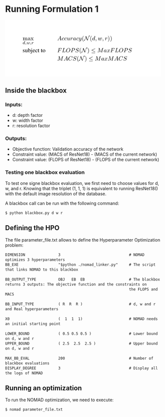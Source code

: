 # Running Formulation 1


![Formulation1](formulation1.jpg)


## Inside the blackbox

### Inputs:

* d: depth factor
* w: width factor
* r: resolution factor

### Outputs:

* Objective function: Validation accuracy of the network
* Constraint value:  (MACS of ResNet18) - (MACS of the current network)
* Constraint value:  (FLOPS of ResNet18) - (FLOPS of the current network)


### Testing one blackbox evaluation

To test one signe blackbox evaluation, we first need to choose values for d, w, and r. Knowing that the triplet (1, 1, 1) 
is equivalent to running ResNet18() with the default image resolution of the database.

A blackbox call can be run with the following command:

```
$ python blackbox.py d w r
```

## Defining the HPO 

The file parameter_file.txt allows to define the Hyperparameter Optimization problem: 

```
DIMENSION               3                               # NOMAD optimizes 3 hyperparameters
BB_EXE                  "$python ./nomad_linker.py"     # The script that links NOMAD to this blackbox

BB_OUTPUT_TYPE          OBJ   EB  EB                    # The blackbox returns 3 outputs: The objective function and the constraints on 
                                                        the FLOPS and MACS
                                                        
BB_INPUT_TYPE           ( R  R  R )                     # d, w and r and Real hyperparameters

X0                      (  1  1  1)                     # NOMAD needs an initial starting point       

LOWER_BOUND             ( 0.5 0.5 0.5 )                 # Lower bound on d, w and r
UPPER_BOUND             ( 2.5  2.5  2.5 )               # Upper bound on d, w and r

MAX_BB_EVAL             200                             # Number of blackbox evaluations
DISPLAY_DEGREE          3                               # Display all the logs of NOMAD
```



## Running an optimization

To run the NOMAD optimization, we need to execute: 

```
$ nomad parameter_file.txt
```


